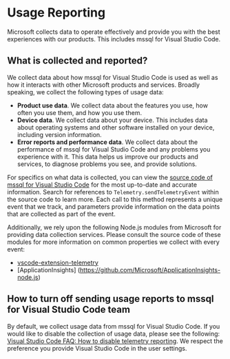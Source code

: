 # Usage Reporting
Microsoft collects data to operate effectively and provide you with the best experiences with our products. This includes mssql for Visual Studio Code.

## What is collected and reported?
We collect data about how mssql for Visual Studio Code is used as well as how it interacts with other Microsoft products and services. Broadly speaking, we collect the following types of usage data:
* **Product use data**. We collect data about the features you use, how often you use them, and how you use them.
* **Device data**. We collect data about your device. This includes data about operating systems and other software installed on your device, including version information.
* **Error reports and performance data**. We collect data about the performance of mssql for Visual Studio Code and any problems you experience with it. This data helps us improve our products and services, to diagnose problems you see, and provide solutions.

For specifics on what data is collected, you can view the [source code of mssql for Visual Studio Code](https://github.com/microsoft/vscode-mssql) for the most up-to-date and accurate information. Search for references to `Telemetry.sendTelemetryEvent` within the source code to learn more. Each call to this method represents a unique event that we track, and parameters provide information on the data points that are collected as part of the event.

Additionally, we rely upon the following Node.js modules from Microsoft for providing data collection services. Please consult the source code of these modules for more information on common properties we collect with every event:
* [vscode-extension-telemetry](https://github.com/Microsoft/vscode-extension-telemetry) 
* [ApplicationInsights] (https://github.com/Microsoft/ApplicationInsights-node.js)

## How to turn off sending usage reports to mssql for Visual Studio Code team
By default, we collect usage data from mssql for Visual Studio Code. If you would like to disable the collection of usage data, please see the following:
[Visual Studio Code FAQ: How to disable telemetry reporting](https://code.visualstudio.com/Docs/supporting/faq#_how-to-disable-telemetry-reporting). We respect the preference you provide Visual Studio Code in the user settings.